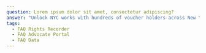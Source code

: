 ```yaml
---
question: Lorem ipsum dolor sit amet, consectetur adipiscing?
answer: "Unlock NYC works with hundreds of voucher holders across New York City, and we work\_with community members to identify if they are willing to share their story with the press.\_When you fill out our Media Request Form, please give us as many details as possible about the number of interviewees you’re hoping to speak with, what experiences they’d ideally have (e.g., voucher type, current housing situation, borough, reports about a particular broker/landlord, etc.), interview format (phone, virtual, in-person) and access to the questions you plan to ask with as much specificity as possible. This helps us efficiently review the request, identify possible sources, and obtain full and informed consent before introducing them to you. We also ask that members of the press be willing to have an Unlock NYC Communications team member sit in on interview(s) with our users if they request someone from our team to accompany them.\n"
tags:
  - FAQ Rights Recorder
  - FAQ Advocate Portal
  - FAQ Data
---
```


